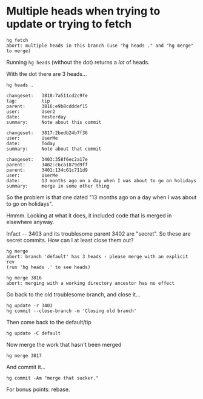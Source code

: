 ﻿# Multiple heads when trying to update or trying to fetch

    hg fetch
    abort: multiple heads in this branch (use "hg heads ." and "hg merge" to merge)

Running `hg heads` (without the dot) returns a *lot* of heads.

With the dot there are 3 heads...

    hg heads .

    changeset:   3818:7a511cd2c9fe
    tag:         tip
    parent:      3816:e9b8cdddef15
    user:        User2
    date:        Yesterday
    summary:     Note about this commit

    changeset:   3817:2bedb24b7f36
    user:        UserMe
    date:        Today
    summary:     Note about that commit

    changeset:   3403:358f6ec2a17e
    parent:      3402:c6ca1879d9ff
    parent:      3401:134c61c711d9
    user:        UserMe
    date:        13 months ago on a day when I was about to go on holidays
    summary:     merge in some other thing

So the problem  is that one dated "13 months ago on a day when I was about to go on holidays".

Hmmm. Looking at what it does, it included code that is merged in elsewhere anyway.

Infact -- 3403 and its troublesome parent 3402 are "secret". So these are secret commits. How can I at least close them out?


    hg merge
    abort: branch 'default' has 3 heads - please merge with an explicit rev
    (run 'hg heads .' to see heads)

    hg merge 3816
    abort: merging with a working directory ancestor has no effect


Go back to the old troublesome branch, and close it...

    hg update -r 3403
    hg commit --close-branch -m 'Closing old branch'

Then come back to the default/tip

    hg update -C default

Now merge the work that hasn't been merged

    hg merge 3817

And commit it...

    hg commit -Am "merge that sucker."

For bonus points: rebase.